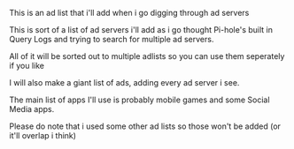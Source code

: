 This is an ad list that i'll add when i go digging through ad servers

This is sort of a list of ad servers i'll add as i go thought Pi-hole's built in Query Logs and trying to search for multiple ad servers.

All of it will be sorted out to multiple adlists so you can use them seperately if you like

I will also make a giant list of ads, adding every ad server i see.

The main list of apps I'll use is probably mobile games and some Social Media apps.

Please do note that i used some other ad lists so those won't be added (or it'll overlap i think)
